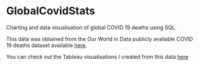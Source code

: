 # GlobalCovidStats
Charting and data visualisation of global COVID 19 deaths using SQL. 

This data was obtained from the Our World in Data publicly available COVID 19 deaths dataset available [here]([url](https://ourworldindata.org/covid-deaths)https://ourworldindata.org/covid-deaths).

You can check out the Tableau visualisations I created from this data [here]([url](https://public.tableau.com/app/profile/ashleigh.eaves/viz/GlobalCovidDeaths_16905331416290/Dashboard1)https://public.tableau.com/app/profile/ashleigh.eaves/viz/GlobalCovidDeaths_16905331416290/Dashboard1) 
